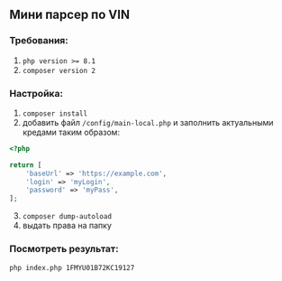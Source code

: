## Мини парсер по VIN

### Требования:

1. `php version >= 8.1`
2. `composer version 2`

### Настройка:

1. `composer install`
2. добавить файл `/config/main-local.php` и заполнить актуальными кредами таким образом:

``` php
<?php

return [
    'baseUrl' => 'https://example.com',
    'login' => 'myLogin',
    'password' => 'myPass',
];
``` 


3. `composer dump-autoload`
4. выдать права на папку

### Посмотреть результат:

``` shell
php index.php 1FMYU01B72KC19127
```